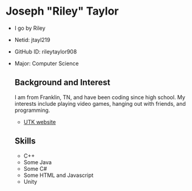 # **Joseph "Riley" Taylor**
* I go by Riley
* Netid: jtayl219
* GitHub ID: rileytaylor908
* Major: Computer Science

  ## Background and Interest
  I am from Franklin, TN, and have been coding since high school. My interests include playing video games, hanging out with friends, and programming.

  * [UTK website](https://www.utk.edu/)

  ## Skills
  * C++
  * Some Java
  * Some C#
  * Some HTML and Javascript
  * Unity
